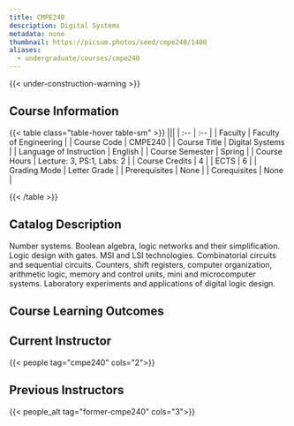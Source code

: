 ```yaml
---
title: CMPE240
description: Digital Systems
metadata: none
thumbnail: https://picsum.photos/seed/cmpe240/1400
aliases:
  - undergraduate/courses/cmpe240
---
```


{{< under-construction-warning >}}

## Course Information

<!-- prettier-ignore-start -->
{{< table class="table-hover table-sm" >}}
|||
| :-- | :-- |
| Faculty | Faculty of Engineering |
| Course Code | CMPE240 |
| Course Title | Digital Systems |
| Language of Instruction | English |
| Course Semester | Spring |
| Course Hours | Lecture: 3, PS:1, Labs: 2 |
| Course Credits | 4 |
| ECTS | 6 |
| Grading Mode | Letter Grade |
| Prerequisites | None |
| Corequisites | None |

{{< /table >}}
<!-- prettier-ignore-end -->

## Catalog Description

Number systems. Boolean algebra, logic networks and their simplification. Logic design with gates. MSI and LSI technologies. Combinatorial circuits and sequential circuits. Counters, shift registers, computer organization, arithmetic logic, memory and control units, mini and microcomputer systems. Laboratory experiments and applications of digital logic design.

## Course Learning Outcomes

## Current Instructor

{{< people tag="cmpe240" cols="2">}}

## Previous Instructors

{{< people_alt tag="former-cmpe240" cols="3">}}
